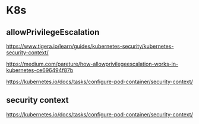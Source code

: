 # K8s 

## allowPrivilegeEscalation
https://www.tigera.io/learn/guides/kubernetes-security/kubernetes-security-context/

https://medium.com/pareture/how-allowprivilegeescalation-works-in-kubernetes-ce696494f87b

https://kubernetes.io/docs/tasks/configure-pod-container/security-context/

## security context
https://kubernetes.io/docs/tasks/configure-pod-container/security-context/